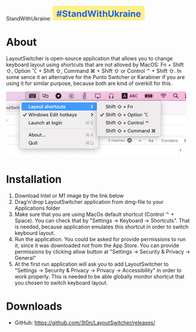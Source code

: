 StandWithUkraine:
[![Stand With Ukraine](https://raw.githubusercontent.com/vshymanskyy/StandWithUkraine/main/badges/StandWithUkraine.svg)](https://stand-with-ukraine.pp.ua)


# About
LayoutSwitcher is open-source application that allows you to change keyboard layout using shortcuts that are not alloved by MacOS: Fn + Shift ⇧, Option ⌥ + Shift ⇧, Command ⌘ + Shift ⇧ or Control ⌃ + Shift ⇧. In some sence it an alternative for the Punto Switcher or Karabiner if you are using it for similar purpose, because both are kind of overkill for this.


![LayoutSwitcher](LayoutSwitcher.png)

# Installation
1. Download Intel or M1 image by the link below 
2. Drag'n'drop LayoutSwitcher application from dmg-file to your Applications folder
3. Make sure that you are using MacOs default shortcut (Control ⌃ + Space). You can check that by "Settings -> Keyboard -> Shortcuts". That is needed, because application emulates this shortcut in order to switch keybourd layout.
4. Run the application. You could be asked for provide permissions to run it, since it was downloaded not from the App Store. You can provide permissions by clicking allow button at "Settings -> Security & Privacy -> General"
5. At the first run application will ask you to add LayoutSwitcher to "Settings -> Security & Privacy -> Privacy -> Accessibility" in order to work properly. This is needed to be able globally monitor shortcut that you chosen to switch keyboard layout. 

# Downloads
* GitHub: https://github.com/3t0n/LayoutSwitcher/releases/





